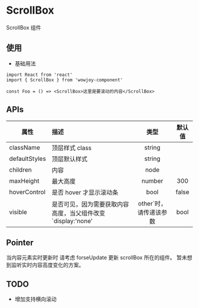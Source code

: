 # ScrollBox

ScrollBox 组件

## 使用

- 基础用法

```
import React from 'react'
import { ScrollBox } from 'wowjoy-component'

const Foo = () => <ScrollBox>这里是要滚动的内容</ScrollBox>
```

## APIs

| 属性          | 描述                                                                                   |  类型  | 默认值 |
| ------------- | :------------------------------------------------------------------------------------- | :----: | :----: |
| className     | 顶层样式 class                                                                         | string |        |
| defaultStyles | 顶层默认样式                                                                           | string |        |
| children      | 内容                                                                                   |  node  |        |
| maxHeight     | 最大高度 <br>                                                                          | number |  300   |
| hoverControl  | 是否 hover 才显示滚动条                                                                |  bool  | false  |
| visible       | 是否可见，因为需要获取内容高度，当父组件改变 `display:'none' | other`时， 请传递该参数 |  bool  |        |

## Pointer

当内容元素实时更新时 请考虑 forseUpdate 更新 scrollBox 所在的组件。 暂未想到监听实时内容高度变化的方案。

## TODO

- 增加支持横向滚动
